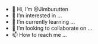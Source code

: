 - 👋 Hi, I’m @Jimburutten
- 👀 I’m interested in ...
- 🌱 I’m currently learning ...
- 💞️ I’m looking to collaborate on ...
- 📫 How to reach me ...

<!---
Jimburutten/Jimburutten is a ✨ special ✨ repository because its `README.md` (this file) appears on your GitHub profile.
You can click the Preview link to take a look at your changes.
--->
